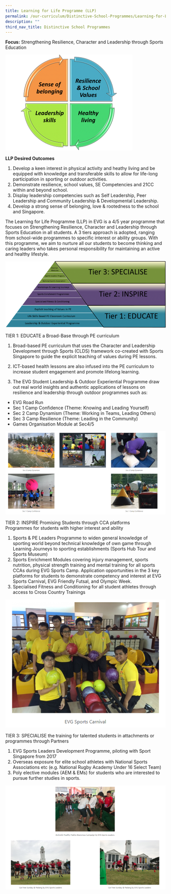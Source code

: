 ```yaml
---
title: Learning for Life Programme (LLP)
permalink: /our-curriculum/Distinctive-School-Programmes/Learning-for-Life-Programme-LLP/
description: ""
third_nav_title: Distinctive School Programmes
---
```

**Focus:** Strengthening Resilience, Character and Leadership through Sports Education

![](/images/Our%20Curriculum/Distinctive%20School%20Programmes/Learning%20for%20Life%20Programme/L1.png)

**LLP Desired Outcomes**

1.  Develop a keen interest in physical activity and heathy living and be equipped with knowledge and transferable skills to allow for life-long participation in sporting or outdoor activities.
2.  Demonstrate resilience, school values, SE Competencies and 21CC within and beyond school.
3.  Display leadership competencies such as Self Leadership, Peer Leadership and Community Leadership & Developmental Leadership.
4.  Develop a strong sense of belonging, love & rootedness to the school and Singapore.

The Learning for Life Programme (LLP) in EVG is a 4/5 year programme that focuses on Strengthening Resilience, Character and Leadership through Sports Education in all students. A 3 tiers approach is adopted, ranging from school-wide programmes to specific interest or ability groups. With this programme, we aim to nurture all our students to become thinking and caring leaders who takes personal responsibility for maintaining an active and healthy lifestyle.

![](/images/Our%20Curriculum/Distinctive%20School%20Programmes/Learning%20for%20Life%20Programme/L2.png)

TIER 1: EDUCATE a Broad-Base through PE curriculum

1.  Broad-based PE curriculum that uses the Character and Leadership Development through Sports (CLDS) framework co-created with Sports Singapore to guide the explicit teaching of values during PE lessons.

2.  ICT-based health lessons are also infused into the PE curriculum to increase student engagement and promote lifelong learning.

3.  The EVG Student Leadership & Outdoor Experiential Programme draw out real world insights and authentic applications of lessons on resilience and leadership through outdoor programmes such as:

*   EVG Road Run
*   Sec 1 Camp Confidence (Theme: Knowing and Leading Yourself)
*   Sec 2 Camp Dynamism (Theme: Working in Teams, Leading Others)
*   Sec 3 Camp Resilience (Theme: Leading in the Community)
*   Games Organisation Module at Sec4/5

![](/images/Our%20Curriculum/Distinctive%20School%20Programmes/Learning%20for%20Life%20Programme/L3.png)


TIER 2: INSPIRE Promising Students through CCA platforms  
Programmes for students with higher interest and ability

1.  Sports & PE Leaders Programme to widen general knowledge of sporting world beyond technical knowledge of own game through Learning Journeys to sporting establishments (Sports Hub Tour and Sports Museum)
2.  Sports Enrichment Modules covering injury management, sports nutrition, physical strength training and mental training for all sports CCAs during EVG Sports Camp. Application opportunities in the 3 key platforms for students to demonstrate competency and interest at EVG Sports Carnival, EVG Friendly Futsal, and Olympic Week.
3.  Specialised Fitness and Conditioning for all student athletes through access to Cross Country Trainings

![](/images/Our%20Curriculum/Distinctive%20School%20Programmes/Learning%20for%20Life%20Programme/L4.png)



TIER 3: SPECIALISE the training for talented students in attachments or programmes through Partners

1.  EVG Sports Leaders Development Programme, piloting with Sport Singapore from 2017
2.  Overseas exposure for elite school athletes with National Sports Associations etc (e.g. National Rugby Academy Under 16 Select Team)
3.  Poly elective modules (AEM & EMs) for students who are interested to pursue further studies in sports.

![](/images/Our%20Curriculum/Distinctive%20School%20Programmes/Learning%20for%20Life%20Programme/L5.png)